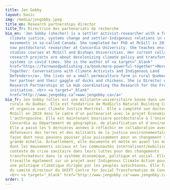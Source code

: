 ```yaml
---
title: Jen Gobby
layout: basic
img: /media/jengobby.jpeg
title_en: Research partnerships director
title_fr: Directrice des partenariats de recherche
bio_en: 'Jen Gobby (she/her) is a settler activist-researcher with a focus on
  climate justice, systems change and settler-Indigenous relations in climate
  movements in so-called Canada. She completed her PhD at McGill in 2019 and is
  now postdoctoral researcher at Concordia University. She teaches environmental
  studies courses at McGill and Bishops Universities. Her current collaborative
  research projects are about decolonizing climate policy and transforming
  systems in covid times. She is the author of <a target="_blank"
  href="https://fernwoodpublishing.ca/book/more-powerful-together">More Powerful
  Together: Conversations with Climate Activists and Indigenous Land
  Defenders</a>. She lives on a small permaculture farm in rural Quebec, with
  her partner and their gaggle of ducks and chickens. She is Director of
  Research Partnerships at Le Hub coordinating the Research for the Frontlines
  initiative. <br> <a target="_blank"
  href="http://www.jengobby.ca">www.jengobby.ca</a>'
bio_fr: Jen Gobby (elle) est une militante-universitaire basée dans une région
  rurale du Québec. Elle est fondatrice de MudGirls Natural Building Collective
  et organise avec Climate Justice Montréal. Elle a complété son doctorat à
  McGill en 2019 dans le cadre d'un partenariat avec le projet Économie pour
  l'anthropocène. Elle est maintenant boursière postdoctorale à l'Université
  Concordia au Département de géographie, de planification et d'environnement.
  Elle a passé les 5 dernières années à réfléchir en collaboration avec des
  défenseurs des terres et des militants de la justice environnementale sur la
  façon dont nous pouvons pousser plus puissamment pour un changement social à
  grande échelle. Actuellement, elle documente et mette en avant les manières
  dont les mouvements sociaux et les communautés internalisent/mobilisent le
  contexte de crise sanitaire dans leurs luttes pour des changements
  transformateurs dans le système économique, politique et social. Elle
  travaille également sur un projet avec Indigenous Climate Action pour élaborer
  une politique climatique dirigée par les peuples autochtones. Elle fait partie
  du comité directeur du SHIFT Centre for Social Transformation de Concordia.
  <br> <a target="_blank" href="http://www.jengobby.ca">www.jengobby.ca</a>
order: 1
---
```

